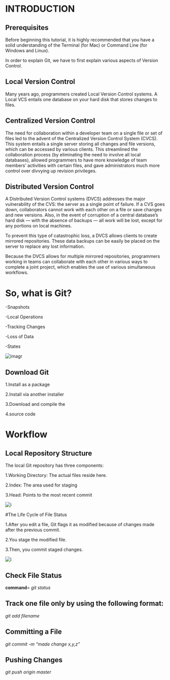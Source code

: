 # INTRODUCTION

## Prerequisites

Before beginning this tutorial, it is highly recommended that you have a solid understanding of the Terminal (for Mac) or Command Line (for Windows and Linux).

In order to explain Git, we have to first explain various aspects of Version Control.

## Local Version Control
Many years ago, programmers created Local Version Control systems. A Local VCS entails one database on your hard disk that stores changes to files.

## Centralized Version Control
The need for collaboration within a developer team on a single file or set of files led to the advent of the Centralized Version Control System (CVCS). This system entails a single server storing all changes and file versions, which can be accessed by various clients. This streamlined the collaboration process (by eliminating the need to involve all local databases), allowed programmers to have more knowledge of team members’ activities with certain files, and gave administrators much more control over divvying up revision privileges.

## Distributed Version Control
A Distributed Version Control systems (DVCS) addresses the major vulnerability of the CVS: the server as a single point of failure. If a CVS goes down, collaborators cannot work with each other on a file or save changes and new versions. Also, in the event of corruption of a central database’s hard disk — with the absence of backups — all work will be lost, except for any portions on local machines.

To prevent this type of catastrophic loss, a DVCS allows clients to create mirrored repositories. These data backups can be easily be placed on the server to replace any lost information.

Because the DVCS allows for multiple mirrored repositories, programmers working in teams can collaborate with each other in various ways to complete a joint project, which enables the use of various simultaneous workflows.

# So, what is Git?

-Snapshots

-Local Operations

-Tracking Changes

-Loss of Data

-States

![imagr](https://blog.udemy.com/wp-content/uploads/2015/08/image066.png)

## Download Git

1.Install as a package

2.Install via another installer

3.Download and compile the

4.source code

# Workflow

## Local Repository Structure

The local Git repository has three components:

1.Working Directory: The actual files reside here.

2.Index: The area used for staging

3.Head: Points to the most recent commit

![i](https://blog.udemy.com/wp-content/uploads/2015/08/image036.png)

#The Life Cycle of File Status

1.After you edit a file, Git flags it as modified because of changes made after the previous commit.

2.You stage the modified file.

3.Then, you commit staged 
changes.

![i](https://blog.udemy.com/wp-content/uploads/2015/08/image006.png)

## Check File Status

**command**= *git status*  

## Track one file only by using the following format:

*git add filename*

## Committing a File

*git commit -m “made change x,y,z”*

## Pushing Changes

*git push origin master*

